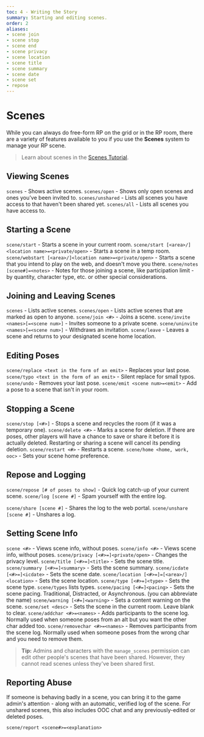 ```yaml
---
toc: 4 - Writing the Story
summary: Starting and editing scenes.
order: 2
aliases:
- scene join
- scene stop
- scene end
- scene privacy
- scene location
- scene title
- scene summary
- scene date
- scene set
- repose
---
```

# Scenes

While you can always do free-form RP on the grid or in the RP room, there are a variety of features available to you if you use the **Scenes** system to manage your RP scene. 

> Learn about scenes in the [Scenes Tutorial](/help/scenes_tutorial).

## Viewing Scenes

`scenes` - Shows active scenes.
`scenes/open` - Shows only open scenes and ones you've been invited to.
`scenes/unshared` - Lists all scenes you have access to that haven't been shared yet.
`scenes/all` - Lists all scenes you have access to.

## Starting  a Scene

`scene/start` - Starts a scene in your current room.
`scene/start [<area>/]<location name>=<private/open>` - Starts a scene in a temp room.
`scene/webstart [<area>/]<location name>=<private/open>` - Starts a scene that you intend to play on the web, and doesn't move you there.
`scene/notes [scene#]=<notes>` - Notes for those joining a scene, like participation limit - by quantity, character type, etc. or other special considerations.

## Joining and Leaving Scenes

`scenes` - Lists active scenes.
`scenes/open` - Lists active scenes that are marked as open to anyone.
`scene/join <#>` - Joins a scene.
`scene/invite <names>[=<scene num>]` - Invites someone to a private scene.
`scene/uninvite <names>[=<scene num>]` - Withdraws an invitation.
`scene/leave` - Leaves a scene and returns to your designated scene home location.
  
## Editing Poses

`scene/replace <text in the form of an emit>` - Replaces your last pose.
`scene/typo <text in the form of an emit>` - Silent replace for small typos.
`scene/undo` - Removes your last pose.
`scene/emit <scene num>=<emit>` - Add a pose to a scene that isn't in your room.

## Stopping a Scene

`scene/stop [<#>]` - Stops a scene and recycles the room (if it was a temporary one).
`scene/delete <#>` - Marks a scene for deletion. If there are poses, other players will have a chance to save or share it before it is actually deleted. Restarting or sharing a scene will cancel its pending deletion.
`scene/restart <#>` - Restarts a scene.
`scene/home <home, work, ooc>` - Sets your scene home preference.

## Repose and Logging

`scene/repose [# of poses to show]` - Quick log catch-up of your current scene.
`scene/log [scene #]` - Spam yourself with the entire log.

`scene/share [scene #]` - Shares the log to the web portal.
`scene/unshare [scene #]` - Unshares a log.

## Setting Scene Info

`scene <#>` - Views scene info, without poses.
`scene/info <#>` - Views scene info, without poses.
`scene/privacy [<#>=]<private/open>` - Changes the privacy level.
`scene/title [<#>=]<title>` - Sets the scene title.
`scene/summary [<#>=]<summary>` - Sets the scene summary.
`scene/icdate [<#>=]<icdate>` - Sets the scene date.
`scene/location [<#>=]=[<area>/]<location>` - Sets the scene location.
`scene/type [<#>=]<type>` - Sets the scene type.  `scene/types` lists types.
`scene/pacing [<#=]<pacing>` - Sets the scene pacing. Traditional, Distracted, or Asynchronous. (you can abbreviate the name)
`scene/warning [<#=]<warning>` - Sets a content warning on the scene.
`scene/set <desc>` - Sets the scene in the current room.  Leave blank to clear.
`scene/addchar <#>=<names>` - Adds participants to the scene log. Normally used when someone poses from an alt but you want the other char added too.
`scene/removechar <#>=<names>` - Removes participants from the scene log. Normally used when someone poses from the wrong char and you need to remove them.

> **Tip:** Admins and characters with the `manage_scenes` permission can edit other people's scenes that have been shared.  However, they cannot read scenes unless they've been shared first.

## Reporting Abuse

If someone is behaving badly in a scene, you can bring it to the game admin's attention - along with an automatic, verified log of the scene. For unshared scenes, this also includes OOC chat and any previously-edited or deleted poses.

`scene/report <scene#>=<explanation>`